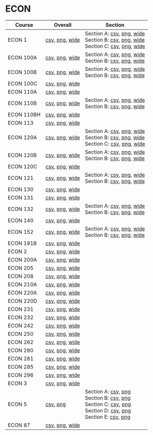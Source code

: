 # ECON

| Course | Overall | Section |
| ------ | ------- | ------- |
| ECON 1 | [csv](https://github.com/UCSD-Historical-Enrollment-Data/2023Fall/blob/main/overall/ECON%201.csv), [png](https://raw.githubusercontent.com/UCSD-Historical-Enrollment-Data/2023Fall/main/plot_overall/ECON%201.png), [wide](https://raw.githubusercontent.com/UCSD-Historical-Enrollment-Data/2023Fall/main/plot_overall_wide/ECON%201.png) | Section A: [csv](https://github.com/UCSD-Historical-Enrollment-Data/2023Fall/blob/main/section/ECON%201_A.csv), [png](https://raw.githubusercontent.com/UCSD-Historical-Enrollment-Data/2023Fall/main/plot_section/ECON%201_A.png), [wide](https://raw.githubusercontent.com/UCSD-Historical-Enrollment-Data/2023Fall/main/plot_section_wide/ECON%201_A.png)<br>Section B: [csv](https://github.com/UCSD-Historical-Enrollment-Data/2023Fall/blob/main/section/ECON%201_B.csv), [png](https://raw.githubusercontent.com/UCSD-Historical-Enrollment-Data/2023Fall/main/plot_section/ECON%201_B.png), [wide](https://raw.githubusercontent.com/UCSD-Historical-Enrollment-Data/2023Fall/main/plot_section_wide/ECON%201_B.png)<br>Section C: [csv](https://github.com/UCSD-Historical-Enrollment-Data/2023Fall/blob/main/section/ECON%201_C.csv), [png](https://raw.githubusercontent.com/UCSD-Historical-Enrollment-Data/2023Fall/main/plot_section/ECON%201_C.png), [wide](https://raw.githubusercontent.com/UCSD-Historical-Enrollment-Data/2023Fall/main/plot_section_wide/ECON%201_C.png) |
| ECON 100A | [csv](https://github.com/UCSD-Historical-Enrollment-Data/2023Fall/blob/main/overall/ECON%20100A.csv), [png](https://raw.githubusercontent.com/UCSD-Historical-Enrollment-Data/2023Fall/main/plot_overall/ECON%20100A.png), [wide](https://raw.githubusercontent.com/UCSD-Historical-Enrollment-Data/2023Fall/main/plot_overall_wide/ECON%20100A.png) | Section A: [csv](https://github.com/UCSD-Historical-Enrollment-Data/2023Fall/blob/main/section/ECON%20100A_A.csv), [png](https://raw.githubusercontent.com/UCSD-Historical-Enrollment-Data/2023Fall/main/plot_section/ECON%20100A_A.png), [wide](https://raw.githubusercontent.com/UCSD-Historical-Enrollment-Data/2023Fall/main/plot_section_wide/ECON%20100A_A.png)<br>Section B: [csv](https://github.com/UCSD-Historical-Enrollment-Data/2023Fall/blob/main/section/ECON%20100A_B.csv), [png](https://raw.githubusercontent.com/UCSD-Historical-Enrollment-Data/2023Fall/main/plot_section/ECON%20100A_B.png), [wide](https://raw.githubusercontent.com/UCSD-Historical-Enrollment-Data/2023Fall/main/plot_section_wide/ECON%20100A_B.png) |
| ECON 100B | [csv](https://github.com/UCSD-Historical-Enrollment-Data/2023Fall/blob/main/overall/ECON%20100B.csv), [png](https://raw.githubusercontent.com/UCSD-Historical-Enrollment-Data/2023Fall/main/plot_overall/ECON%20100B.png), [wide](https://raw.githubusercontent.com/UCSD-Historical-Enrollment-Data/2023Fall/main/plot_overall_wide/ECON%20100B.png) | Section A: [csv](https://github.com/UCSD-Historical-Enrollment-Data/2023Fall/blob/main/section/ECON%20100B_A.csv), [png](https://raw.githubusercontent.com/UCSD-Historical-Enrollment-Data/2023Fall/main/plot_section/ECON%20100B_A.png), [wide](https://raw.githubusercontent.com/UCSD-Historical-Enrollment-Data/2023Fall/main/plot_section_wide/ECON%20100B_A.png)<br>Section B: [csv](https://github.com/UCSD-Historical-Enrollment-Data/2023Fall/blob/main/section/ECON%20100B_B.csv), [png](https://raw.githubusercontent.com/UCSD-Historical-Enrollment-Data/2023Fall/main/plot_section/ECON%20100B_B.png), [wide](https://raw.githubusercontent.com/UCSD-Historical-Enrollment-Data/2023Fall/main/plot_section_wide/ECON%20100B_B.png) |
| ECON 100C | [csv](https://github.com/UCSD-Historical-Enrollment-Data/2023Fall/blob/main/overall/ECON%20100C.csv), [png](https://raw.githubusercontent.com/UCSD-Historical-Enrollment-Data/2023Fall/main/plot_overall/ECON%20100C.png), [wide](https://raw.githubusercontent.com/UCSD-Historical-Enrollment-Data/2023Fall/main/plot_overall_wide/ECON%20100C.png) |  |
| ECON 110A | [csv](https://github.com/UCSD-Historical-Enrollment-Data/2023Fall/blob/main/overall/ECON%20110A.csv), [png](https://raw.githubusercontent.com/UCSD-Historical-Enrollment-Data/2023Fall/main/plot_overall/ECON%20110A.png), [wide](https://raw.githubusercontent.com/UCSD-Historical-Enrollment-Data/2023Fall/main/plot_overall_wide/ECON%20110A.png) |  |
| ECON 110B | [csv](https://github.com/UCSD-Historical-Enrollment-Data/2023Fall/blob/main/overall/ECON%20110B.csv), [png](https://raw.githubusercontent.com/UCSD-Historical-Enrollment-Data/2023Fall/main/plot_overall/ECON%20110B.png), [wide](https://raw.githubusercontent.com/UCSD-Historical-Enrollment-Data/2023Fall/main/plot_overall_wide/ECON%20110B.png) | Section A: [csv](https://github.com/UCSD-Historical-Enrollment-Data/2023Fall/blob/main/section/ECON%20110B_A.csv), [png](https://raw.githubusercontent.com/UCSD-Historical-Enrollment-Data/2023Fall/main/plot_section/ECON%20110B_A.png), [wide](https://raw.githubusercontent.com/UCSD-Historical-Enrollment-Data/2023Fall/main/plot_section_wide/ECON%20110B_A.png)<br>Section B: [csv](https://github.com/UCSD-Historical-Enrollment-Data/2023Fall/blob/main/section/ECON%20110B_B.csv), [png](https://raw.githubusercontent.com/UCSD-Historical-Enrollment-Data/2023Fall/main/plot_section/ECON%20110B_B.png), [wide](https://raw.githubusercontent.com/UCSD-Historical-Enrollment-Data/2023Fall/main/plot_section_wide/ECON%20110B_B.png) |
| ECON 110BH | [csv](https://github.com/UCSD-Historical-Enrollment-Data/2023Fall/blob/main/overall/ECON%20110BH.csv), [png](https://raw.githubusercontent.com/UCSD-Historical-Enrollment-Data/2023Fall/main/plot_overall/ECON%20110BH.png), [wide](https://raw.githubusercontent.com/UCSD-Historical-Enrollment-Data/2023Fall/main/plot_overall_wide/ECON%20110BH.png) |  |
| ECON 113 | [csv](https://github.com/UCSD-Historical-Enrollment-Data/2023Fall/blob/main/overall/ECON%20113.csv), [png](https://raw.githubusercontent.com/UCSD-Historical-Enrollment-Data/2023Fall/main/plot_overall/ECON%20113.png), [wide](https://raw.githubusercontent.com/UCSD-Historical-Enrollment-Data/2023Fall/main/plot_overall_wide/ECON%20113.png) |  |
| ECON 120A | [csv](https://github.com/UCSD-Historical-Enrollment-Data/2023Fall/blob/main/overall/ECON%20120A.csv), [png](https://raw.githubusercontent.com/UCSD-Historical-Enrollment-Data/2023Fall/main/plot_overall/ECON%20120A.png), [wide](https://raw.githubusercontent.com/UCSD-Historical-Enrollment-Data/2023Fall/main/plot_overall_wide/ECON%20120A.png) | Section A: [csv](https://github.com/UCSD-Historical-Enrollment-Data/2023Fall/blob/main/section/ECON%20120A_A.csv), [png](https://raw.githubusercontent.com/UCSD-Historical-Enrollment-Data/2023Fall/main/plot_section/ECON%20120A_A.png), [wide](https://raw.githubusercontent.com/UCSD-Historical-Enrollment-Data/2023Fall/main/plot_section_wide/ECON%20120A_A.png)<br>Section B: [csv](https://github.com/UCSD-Historical-Enrollment-Data/2023Fall/blob/main/section/ECON%20120A_B.csv), [png](https://raw.githubusercontent.com/UCSD-Historical-Enrollment-Data/2023Fall/main/plot_section/ECON%20120A_B.png), [wide](https://raw.githubusercontent.com/UCSD-Historical-Enrollment-Data/2023Fall/main/plot_section_wide/ECON%20120A_B.png)<br>Section C: [csv](https://github.com/UCSD-Historical-Enrollment-Data/2023Fall/blob/main/section/ECON%20120A_C.csv), [png](https://raw.githubusercontent.com/UCSD-Historical-Enrollment-Data/2023Fall/main/plot_section/ECON%20120A_C.png), [wide](https://raw.githubusercontent.com/UCSD-Historical-Enrollment-Data/2023Fall/main/plot_section_wide/ECON%20120A_C.png) |
| ECON 120B | [csv](https://github.com/UCSD-Historical-Enrollment-Data/2023Fall/blob/main/overall/ECON%20120B.csv), [png](https://raw.githubusercontent.com/UCSD-Historical-Enrollment-Data/2023Fall/main/plot_overall/ECON%20120B.png), [wide](https://raw.githubusercontent.com/UCSD-Historical-Enrollment-Data/2023Fall/main/plot_overall_wide/ECON%20120B.png) | Section A: [csv](https://github.com/UCSD-Historical-Enrollment-Data/2023Fall/blob/main/section/ECON%20120B_A.csv), [png](https://raw.githubusercontent.com/UCSD-Historical-Enrollment-Data/2023Fall/main/plot_section/ECON%20120B_A.png), [wide](https://raw.githubusercontent.com/UCSD-Historical-Enrollment-Data/2023Fall/main/plot_section_wide/ECON%20120B_A.png)<br>Section B: [csv](https://github.com/UCSD-Historical-Enrollment-Data/2023Fall/blob/main/section/ECON%20120B_B.csv), [png](https://raw.githubusercontent.com/UCSD-Historical-Enrollment-Data/2023Fall/main/plot_section/ECON%20120B_B.png), [wide](https://raw.githubusercontent.com/UCSD-Historical-Enrollment-Data/2023Fall/main/plot_section_wide/ECON%20120B_B.png) |
| ECON 120C | [csv](https://github.com/UCSD-Historical-Enrollment-Data/2023Fall/blob/main/overall/ECON%20120C.csv), [png](https://raw.githubusercontent.com/UCSD-Historical-Enrollment-Data/2023Fall/main/plot_overall/ECON%20120C.png), [wide](https://raw.githubusercontent.com/UCSD-Historical-Enrollment-Data/2023Fall/main/plot_overall_wide/ECON%20120C.png) |  |
| ECON 121 | [csv](https://github.com/UCSD-Historical-Enrollment-Data/2023Fall/blob/main/overall/ECON%20121.csv), [png](https://raw.githubusercontent.com/UCSD-Historical-Enrollment-Data/2023Fall/main/plot_overall/ECON%20121.png), [wide](https://raw.githubusercontent.com/UCSD-Historical-Enrollment-Data/2023Fall/main/plot_overall_wide/ECON%20121.png) | Section A: [csv](https://github.com/UCSD-Historical-Enrollment-Data/2023Fall/blob/main/section/ECON%20121_A.csv), [png](https://raw.githubusercontent.com/UCSD-Historical-Enrollment-Data/2023Fall/main/plot_section/ECON%20121_A.png), [wide](https://raw.githubusercontent.com/UCSD-Historical-Enrollment-Data/2023Fall/main/plot_section_wide/ECON%20121_A.png)<br>Section B: [csv](https://github.com/UCSD-Historical-Enrollment-Data/2023Fall/blob/main/section/ECON%20121_B.csv), [png](https://raw.githubusercontent.com/UCSD-Historical-Enrollment-Data/2023Fall/main/plot_section/ECON%20121_B.png), [wide](https://raw.githubusercontent.com/UCSD-Historical-Enrollment-Data/2023Fall/main/plot_section_wide/ECON%20121_B.png) |
| ECON 130 | [csv](https://github.com/UCSD-Historical-Enrollment-Data/2023Fall/blob/main/overall/ECON%20130.csv), [png](https://raw.githubusercontent.com/UCSD-Historical-Enrollment-Data/2023Fall/main/plot_overall/ECON%20130.png), [wide](https://raw.githubusercontent.com/UCSD-Historical-Enrollment-Data/2023Fall/main/plot_overall_wide/ECON%20130.png) |  |
| ECON 131 | [csv](https://github.com/UCSD-Historical-Enrollment-Data/2023Fall/blob/main/overall/ECON%20131.csv), [png](https://raw.githubusercontent.com/UCSD-Historical-Enrollment-Data/2023Fall/main/plot_overall/ECON%20131.png), [wide](https://raw.githubusercontent.com/UCSD-Historical-Enrollment-Data/2023Fall/main/plot_overall_wide/ECON%20131.png) |  |
| ECON 132 | [csv](https://github.com/UCSD-Historical-Enrollment-Data/2023Fall/blob/main/overall/ECON%20132.csv), [png](https://raw.githubusercontent.com/UCSD-Historical-Enrollment-Data/2023Fall/main/plot_overall/ECON%20132.png), [wide](https://raw.githubusercontent.com/UCSD-Historical-Enrollment-Data/2023Fall/main/plot_overall_wide/ECON%20132.png) | Section A: [csv](https://github.com/UCSD-Historical-Enrollment-Data/2023Fall/blob/main/section/ECON%20132_A.csv), [png](https://raw.githubusercontent.com/UCSD-Historical-Enrollment-Data/2023Fall/main/plot_section/ECON%20132_A.png), [wide](https://raw.githubusercontent.com/UCSD-Historical-Enrollment-Data/2023Fall/main/plot_section_wide/ECON%20132_A.png)<br>Section B: [csv](https://github.com/UCSD-Historical-Enrollment-Data/2023Fall/blob/main/section/ECON%20132_B.csv), [png](https://raw.githubusercontent.com/UCSD-Historical-Enrollment-Data/2023Fall/main/plot_section/ECON%20132_B.png), [wide](https://raw.githubusercontent.com/UCSD-Historical-Enrollment-Data/2023Fall/main/plot_section_wide/ECON%20132_B.png) |
| ECON 140 | [csv](https://github.com/UCSD-Historical-Enrollment-Data/2023Fall/blob/main/overall/ECON%20140.csv), [png](https://raw.githubusercontent.com/UCSD-Historical-Enrollment-Data/2023Fall/main/plot_overall/ECON%20140.png), [wide](https://raw.githubusercontent.com/UCSD-Historical-Enrollment-Data/2023Fall/main/plot_overall_wide/ECON%20140.png) |  |
| ECON 152 | [csv](https://github.com/UCSD-Historical-Enrollment-Data/2023Fall/blob/main/overall/ECON%20152.csv), [png](https://raw.githubusercontent.com/UCSD-Historical-Enrollment-Data/2023Fall/main/plot_overall/ECON%20152.png), [wide](https://raw.githubusercontent.com/UCSD-Historical-Enrollment-Data/2023Fall/main/plot_overall_wide/ECON%20152.png) | Section A: [csv](https://github.com/UCSD-Historical-Enrollment-Data/2023Fall/blob/main/section/ECON%20152_A.csv), [png](https://raw.githubusercontent.com/UCSD-Historical-Enrollment-Data/2023Fall/main/plot_section/ECON%20152_A.png), [wide](https://raw.githubusercontent.com/UCSD-Historical-Enrollment-Data/2023Fall/main/plot_section_wide/ECON%20152_A.png)<br>Section B: [csv](https://github.com/UCSD-Historical-Enrollment-Data/2023Fall/blob/main/section/ECON%20152_B.csv), [png](https://raw.githubusercontent.com/UCSD-Historical-Enrollment-Data/2023Fall/main/plot_section/ECON%20152_B.png), [wide](https://raw.githubusercontent.com/UCSD-Historical-Enrollment-Data/2023Fall/main/plot_section_wide/ECON%20152_B.png) |
| ECON 191B | [csv](https://github.com/UCSD-Historical-Enrollment-Data/2023Fall/blob/main/overall/ECON%20191B.csv), [png](https://raw.githubusercontent.com/UCSD-Historical-Enrollment-Data/2023Fall/main/plot_overall/ECON%20191B.png), [wide](https://raw.githubusercontent.com/UCSD-Historical-Enrollment-Data/2023Fall/main/plot_overall_wide/ECON%20191B.png) |  |
| ECON 2 | [csv](https://github.com/UCSD-Historical-Enrollment-Data/2023Fall/blob/main/overall/ECON%202.csv), [png](https://raw.githubusercontent.com/UCSD-Historical-Enrollment-Data/2023Fall/main/plot_overall/ECON%202.png), [wide](https://raw.githubusercontent.com/UCSD-Historical-Enrollment-Data/2023Fall/main/plot_overall_wide/ECON%202.png) |  |
| ECON 200A | [csv](https://github.com/UCSD-Historical-Enrollment-Data/2023Fall/blob/main/overall/ECON%20200A.csv), [png](https://raw.githubusercontent.com/UCSD-Historical-Enrollment-Data/2023Fall/main/plot_overall/ECON%20200A.png), [wide](https://raw.githubusercontent.com/UCSD-Historical-Enrollment-Data/2023Fall/main/plot_overall_wide/ECON%20200A.png) |  |
| ECON 205 | [csv](https://github.com/UCSD-Historical-Enrollment-Data/2023Fall/blob/main/overall/ECON%20205.csv), [png](https://raw.githubusercontent.com/UCSD-Historical-Enrollment-Data/2023Fall/main/plot_overall/ECON%20205.png), [wide](https://raw.githubusercontent.com/UCSD-Historical-Enrollment-Data/2023Fall/main/plot_overall_wide/ECON%20205.png) |  |
| ECON 208 | [csv](https://github.com/UCSD-Historical-Enrollment-Data/2023Fall/blob/main/overall/ECON%20208.csv), [png](https://raw.githubusercontent.com/UCSD-Historical-Enrollment-Data/2023Fall/main/plot_overall/ECON%20208.png), [wide](https://raw.githubusercontent.com/UCSD-Historical-Enrollment-Data/2023Fall/main/plot_overall_wide/ECON%20208.png) |  |
| ECON 210A | [csv](https://github.com/UCSD-Historical-Enrollment-Data/2023Fall/blob/main/overall/ECON%20210A.csv), [png](https://raw.githubusercontent.com/UCSD-Historical-Enrollment-Data/2023Fall/main/plot_overall/ECON%20210A.png), [wide](https://raw.githubusercontent.com/UCSD-Historical-Enrollment-Data/2023Fall/main/plot_overall_wide/ECON%20210A.png) |  |
| ECON 220A | [csv](https://github.com/UCSD-Historical-Enrollment-Data/2023Fall/blob/main/overall/ECON%20220A.csv), [png](https://raw.githubusercontent.com/UCSD-Historical-Enrollment-Data/2023Fall/main/plot_overall/ECON%20220A.png), [wide](https://raw.githubusercontent.com/UCSD-Historical-Enrollment-Data/2023Fall/main/plot_overall_wide/ECON%20220A.png) |  |
| ECON 220D | [csv](https://github.com/UCSD-Historical-Enrollment-Data/2023Fall/blob/main/overall/ECON%20220D.csv), [png](https://raw.githubusercontent.com/UCSD-Historical-Enrollment-Data/2023Fall/main/plot_overall/ECON%20220D.png), [wide](https://raw.githubusercontent.com/UCSD-Historical-Enrollment-Data/2023Fall/main/plot_overall_wide/ECON%20220D.png) |  |
| ECON 231 | [csv](https://github.com/UCSD-Historical-Enrollment-Data/2023Fall/blob/main/overall/ECON%20231.csv), [png](https://raw.githubusercontent.com/UCSD-Historical-Enrollment-Data/2023Fall/main/plot_overall/ECON%20231.png), [wide](https://raw.githubusercontent.com/UCSD-Historical-Enrollment-Data/2023Fall/main/plot_overall_wide/ECON%20231.png) |  |
| ECON 232 | [csv](https://github.com/UCSD-Historical-Enrollment-Data/2023Fall/blob/main/overall/ECON%20232.csv), [png](https://raw.githubusercontent.com/UCSD-Historical-Enrollment-Data/2023Fall/main/plot_overall/ECON%20232.png), [wide](https://raw.githubusercontent.com/UCSD-Historical-Enrollment-Data/2023Fall/main/plot_overall_wide/ECON%20232.png) |  |
| ECON 242 | [csv](https://github.com/UCSD-Historical-Enrollment-Data/2023Fall/blob/main/overall/ECON%20242.csv), [png](https://raw.githubusercontent.com/UCSD-Historical-Enrollment-Data/2023Fall/main/plot_overall/ECON%20242.png), [wide](https://raw.githubusercontent.com/UCSD-Historical-Enrollment-Data/2023Fall/main/plot_overall_wide/ECON%20242.png) |  |
| ECON 250 | [csv](https://github.com/UCSD-Historical-Enrollment-Data/2023Fall/blob/main/overall/ECON%20250.csv), [png](https://raw.githubusercontent.com/UCSD-Historical-Enrollment-Data/2023Fall/main/plot_overall/ECON%20250.png), [wide](https://raw.githubusercontent.com/UCSD-Historical-Enrollment-Data/2023Fall/main/plot_overall_wide/ECON%20250.png) |  |
| ECON 262 | [csv](https://github.com/UCSD-Historical-Enrollment-Data/2023Fall/blob/main/overall/ECON%20262.csv), [png](https://raw.githubusercontent.com/UCSD-Historical-Enrollment-Data/2023Fall/main/plot_overall/ECON%20262.png), [wide](https://raw.githubusercontent.com/UCSD-Historical-Enrollment-Data/2023Fall/main/plot_overall_wide/ECON%20262.png) |  |
| ECON 280 | [csv](https://github.com/UCSD-Historical-Enrollment-Data/2023Fall/blob/main/overall/ECON%20280.csv), [png](https://raw.githubusercontent.com/UCSD-Historical-Enrollment-Data/2023Fall/main/plot_overall/ECON%20280.png), [wide](https://raw.githubusercontent.com/UCSD-Historical-Enrollment-Data/2023Fall/main/plot_overall_wide/ECON%20280.png) |  |
| ECON 281 | [csv](https://github.com/UCSD-Historical-Enrollment-Data/2023Fall/blob/main/overall/ECON%20281.csv), [png](https://raw.githubusercontent.com/UCSD-Historical-Enrollment-Data/2023Fall/main/plot_overall/ECON%20281.png), [wide](https://raw.githubusercontent.com/UCSD-Historical-Enrollment-Data/2023Fall/main/plot_overall_wide/ECON%20281.png) |  |
| ECON 285 | [csv](https://github.com/UCSD-Historical-Enrollment-Data/2023Fall/blob/main/overall/ECON%20285.csv), [png](https://raw.githubusercontent.com/UCSD-Historical-Enrollment-Data/2023Fall/main/plot_overall/ECON%20285.png), [wide](https://raw.githubusercontent.com/UCSD-Historical-Enrollment-Data/2023Fall/main/plot_overall_wide/ECON%20285.png) |  |
| ECON 296 | [csv](https://github.com/UCSD-Historical-Enrollment-Data/2023Fall/blob/main/overall/ECON%20296.csv), [png](https://raw.githubusercontent.com/UCSD-Historical-Enrollment-Data/2023Fall/main/plot_overall/ECON%20296.png), [wide](https://raw.githubusercontent.com/UCSD-Historical-Enrollment-Data/2023Fall/main/plot_overall_wide/ECON%20296.png) |  |
| ECON 3 | [csv](https://github.com/UCSD-Historical-Enrollment-Data/2023Fall/blob/main/overall/ECON%203.csv), [png](https://raw.githubusercontent.com/UCSD-Historical-Enrollment-Data/2023Fall/main/plot_overall/ECON%203.png), [wide](https://raw.githubusercontent.com/UCSD-Historical-Enrollment-Data/2023Fall/main/plot_overall_wide/ECON%203.png) |  |
| ECON 5 | [csv](https://github.com/UCSD-Historical-Enrollment-Data/2023Fall/blob/main/overall/ECON%205.csv), [png](https://raw.githubusercontent.com/UCSD-Historical-Enrollment-Data/2023Fall/main/plot_overall/ECON%205.png) | Section A: [csv](https://github.com/UCSD-Historical-Enrollment-Data/2023Fall/blob/main/section/ECON%205_A.csv), [png](https://raw.githubusercontent.com/UCSD-Historical-Enrollment-Data/2023Fall/main/plot_section/ECON%205_A.png)<br>Section B: [csv](https://github.com/UCSD-Historical-Enrollment-Data/2023Fall/blob/main/section/ECON%205_B.csv), [png](https://raw.githubusercontent.com/UCSD-Historical-Enrollment-Data/2023Fall/main/plot_section/ECON%205_B.png)<br>Section C: [csv](https://github.com/UCSD-Historical-Enrollment-Data/2023Fall/blob/main/section/ECON%205_C.csv), [png](https://raw.githubusercontent.com/UCSD-Historical-Enrollment-Data/2023Fall/main/plot_section/ECON%205_C.png)<br>Section D: [csv](https://github.com/UCSD-Historical-Enrollment-Data/2023Fall/blob/main/section/ECON%205_D.csv), [png](https://raw.githubusercontent.com/UCSD-Historical-Enrollment-Data/2023Fall/main/plot_section/ECON%205_D.png)<br>Section E: [csv](https://github.com/UCSD-Historical-Enrollment-Data/2023Fall/blob/main/section/ECON%205_E.csv), [png](https://raw.githubusercontent.com/UCSD-Historical-Enrollment-Data/2023Fall/main/plot_section/ECON%205_E.png) |
| ECON 87 | [csv](https://github.com/UCSD-Historical-Enrollment-Data/2023Fall/blob/main/overall/ECON%2087.csv), [png](https://raw.githubusercontent.com/UCSD-Historical-Enrollment-Data/2023Fall/main/plot_overall/ECON%2087.png), [wide](https://raw.githubusercontent.com/UCSD-Historical-Enrollment-Data/2023Fall/main/plot_overall_wide/ECON%2087.png) |  |
